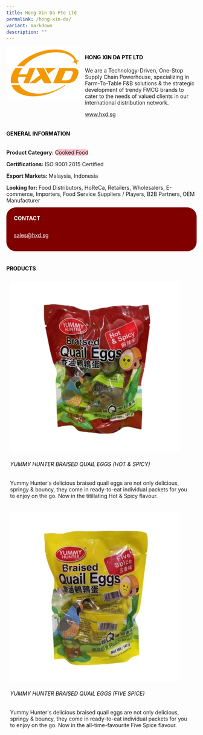 ```yaml
---
title: Hong Xin Da Pte Ltd
permalink: /hong-xin-da/
variant: markdown
description: ""
---
```

<div class="flex-paragraph">
	<div style="display: flex; flex-wrap: wrap;" class="flex-container">
		<div style="flex: 1 1 40%; display: block;" class="card sgds">
			<img src="/images/Hong%20Xin%20Da/hong_xin_da_logo.png">
		</div>
		<div style="flex: 1 1 58%; display: block; margin-left: 3px" class="card-sgds">
			<h4 style="text-transform: uppercase; color: black;"><b>Hong Xin Da Pte Ltd</b></h4>
			<p>We are a Technology-Driven, One-Stop Supply Chain Powerhouse, specializing in Farm-To-Table F&amp;B solutions &amp; the strategic development of trendy FMCG brands to cater to the needs of valued clients in our international distribution network.</p>
			<p><a target="_blank" href="https://www.hxd.sg">www.hxd.sg</a></p>
		</div>
	</div>
</div>

<h4 style="text-transform: uppercase; color: black;">
	<b>General Information</b>
</h4>
<div style="display: flex; flex-wrap: wrap;" class="flex-container">
	<div style="flex: 1 1 65%; display: block; align-self: stretch" class="card sgds">
		<div class="flex-paragraph">
			<p>
				<b>Product Category: </b>
				<span style="background-color: pink; border-radius: 10px;">Cooked Food</span>
			</p>
			<p>
				<b>Certifications: </b>ISO 9001:2015 Certified
			</p>
			<p>
				<b>Export Markets: </b>Malaysia, Indonesia
			</p>
			<p style="margin-bottom: 10px;">
				<b>Looking for: </b>Food Distributors, HoReCa, Retailers, Wholesalers, E-commerce, Importers, Food Service Suppliers / Players, B2B Partners, OEM Manufacturer
			</p>
		</div>
	</div>
	<div style="flex: 1 1 35%; padding: 10px; display: block; background-color: maroon; border-radius: 25px; align-self: center;" class="card sgds">
		<h4 style="color: white; margin-top: 10px; margin-left: 10px;">CONTACT</h4>
		<div class="flex-paragraph">
			<p style="padding: 10px; color: white;">
				<a style="color: white;" href="mailto:sales@hxd.sg">sales@hxd.sg</a>
			</p>
		</div>
	</div>
</div>
<br>
<h4 style="text-transform: uppercase; color: black;">
	<b>Products</b>
</h4>
<div style="display: flex; flex-wrap: wrap;">
	<div style="flex: 1 1 47%; margin: 10px; display: block;" class="card sgds">
		<div style="display: block;" class="flex-image">
			<img src="/images/Hong%20Xin%20Da/hong_xin_da_product_01.jpg">
		</div>
		<div class="flex-paragraph">
			<h6 style="text-transform: uppercase; color: black;">Yummy Hunter Braised Quail Eggs (Hot &amp; Spicy)</h6>
			<p>Yummy Hunter's delicious braised quail eggs are not only delicious, springy &amp; bouncy, they come in ready-to-eat individual packets for you to enjoy on the go. Now in the titillating Hot &amp; Spicy flavour.</p>
		</div>
	</div>
	<div style="flex: 1 1 47%; margin: 10px; display: block;" class="card sgds">
		<div style="display: block;" class="flex-image">
			<img src="/images/Hong%20Xin%20Da/hong_xin_da_product_02.jpg">
		</div>
		<div class="flex-paragraph">
			<h6 style="text-transform: uppercase; color: black;">Yummy Hunter Braised Quail Eggs (Five Spice)</h6>
			<p>Yummy Hunter's delicious braised quail eggs are not only delicious, springy &amp; bouncy, they come in ready-to-eat individual packets for you to enjoy on the go. Now in the all-time-favourite Five Spice flavour.</p>
		</div>
	</div>
</div>